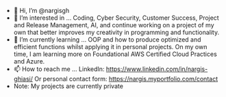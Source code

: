 - 👋 Hi, I’m @nargisgh
- 👀 I’m interested in ... Coding, Cyber Security, Customer Success, Project and Release Management, AI,  and continue working on a project of my own that better improves my creativity in programming and functionality.
- 🌱 I’m currently learning ... OOP and how to produce optimized and efficient functions whilst applying it in personal projects. On my own time, I am learning more on Foundational AWS Certified Cloud Practices and Azure.
- 📫 How to reach me ... LinkedIn: https://www.linkedin.com/in/nargis-ghiasi/ Or personal contact form: https://nargis.myportfolio.com/contact 
- Note: My projects are currently private

<!---
nargisgh/nargisgh is a ✨ special ✨ repository because its `README.md` (this file) appears on your GitHub profile.
You can click the Preview link to take a look at your changes.
--->
